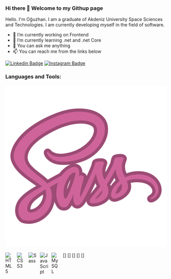 ### Hi there 👋 Welcome to my Githup page

Hello. I'm Oğuzhan. I am a graduate of Akdeniz University Space Sciences and Technologies. 
I am currently developing myself in the field of software.


- 🔭 I’m currently working on Frontend
- 🌱 I’m currently learning .net and .net Core
- 💬 You can ask me anything
- 📫 You can reach me from the links below


[![Linkedin Badge](https://img.shields.io/badge/LinkedIn-0077B5?style=for-the-badge&logo=linkedin&logoColor=white)](https://www.linkedin.com/in/oguzhan-kutucu/) 
[![Instagram Badge](https://img.shields.io/badge/Instagram-E4405F?style=for-the-badge&logo=instagram&logoColor=white)](https://www.instagram.com/o.kutucu/) 


### Languages and Tools:

<img src="https://github.com/okutucu/okutucu/blob/main/288_Sass-512.webp" width="auto">


[<img align="left" alt="HTML5" width="26px" src="https://cdn.jsdelivr.net/gh/devicons/devicon/icons/html5/html5-original.svg" style="padding-right:10px;" />]
[<img align="left" alt="CSS3" width="26px" src="https://cdn.jsdelivr.net/gh/devicons/devicon/icons/css3/css3-original.svg" style="padding-right:10px;" />]
[<img align="left" alt="Sass" width="26px" src="https://cdn.jsdelivr.net/gh/devicons/devicon/icons/sass/sass-original.svg" style="padding-right:10px;" />]
[<img align="left" alt="JavaScript" width="26px" src="https://cdn.jsdelivr.net/gh/devicons/devicon/icons/javascript/javascript-original.svg" style="padding-right:10px;" />]
[<img align="left" alt="MySQL" width="26px" src="https://cdn.jsdelivr.net/gh/devicons/devicon/icons/mysql/mysql-original.svg" style="padding-right:10px;" />]








